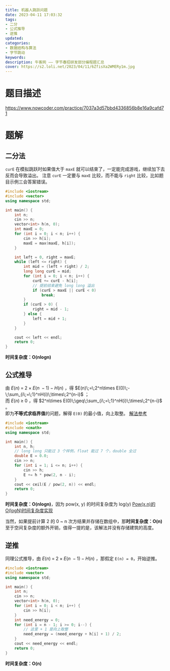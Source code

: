 ```yaml
---
title: 机器人跳跃问题
date: 2023-04-11 17:03:32
tags:
- 二分
- 公式推导
- 逆推
updated:
categories:
- 数据结构与算法
- 字节跳动
keywords:
description: 牛客网 —— 字节春招研发部分编程题汇总
cover: https://s2.loli.net/2023/04/11/6ZfisXa2WMERy1m.jpg
---
```


# 题目描述
https://www.nowcoder.com/practice/7037a3d57bbd4336856b8e16a9cafd71

# 题解

## 二分法
`curE` 在模拟跳跃时如果值大于 `maxE` 就可以结束了，一定能完成游戏，继续加下去反而会导致溢出。
注意  `curE` 一定要与 `maxE` 比较，而不能与 `right` 比较，比如题目示例三会答案错误。
```C++
#include <iostream>
#include <vector>
using namespace std;

int main() {
	int n;
	cin >> n;
	vector<int> h(n, 0);
	int maxE = 0;
	for (int i = 0; i < n; i++) {
		cin >> h[i];
		maxE = max(maxE, h[i]);
	}

	int left = 0, right = maxE;
	while (left <= right) {
		int mid = (left + right) / 2;
		long long curE = mid;
		for (int i = 0; i < n; i++) {
			curE += curE - h[i];
            // 提前结束避免 long long 溢出
			if (curE > maxE || curE < 0)
				break;
		}
		if (curE > 0) {
			right = mid - 1;
		} else {
			left = mid + 1;
		}
	}

	cout << left << endl;
	return 0;
} 
```
**时间复杂度：O(nlogn)**

## 公式推导
由  $E(n)\;=\;2\times E(n\;-1)\;-\;H(n)$  ，得  $E(n)\;=\;2^n\times E(0)\;-\;\sum_{i\;=\;1}^nH(i)\;\times\;2^{n-i}$  ；  
而  $E(n)\;\geq\;0$  ，得  $2^n\times E(0)\;\geq\;\sum_{i\;=\;1}^nH(i)\;\times\;2^{n-i}$  。  
即为**不等式求临界值**的问题，解得 `E(0)` 的最小值，向上取整。
[解法参考](https://blog.nowcoder.net/n/ee66592c268548f88487e3fe2a3f28ac?f=comment)
```C++
#include <iostream>
#include <cmath>
using namespace std;

int main() {
    int n, h;
    // long long 只能过 3 个样例，float 能过 7 个，double 全过
    double E = 0.0;
    cin >> n;
    for (int i = 1; i <= n; i++) {
        cin >> h;
        E += h * pow(2, n - i);
    }
    cout << ceil(E / pow(2, n)) << endl;
    return 0;
}
```
**时间复杂度：O(nlogn)**，因为 pow(x, y) 的时间复杂度为 log(y)
[Pow(x,n)的O(logN)时间复杂度实现](https://blog.csdn.net/qq_28114615/article/details/84749629)

当然，如果提前计算 2 的 0 ~ n 次方结果并存储在数组中，那**时间复杂度：O(n)**
至于空间复杂度的额外开销，值得一提的是，该解法并没有存储建筑的高度。

## 逆推
同理公式推导，由  $E(n)\;=\;2\times E(n\;-1)\;-\;H(n)$ ，那假定 `E(n) = 0`，开始逆推。
```C++
#include <iostream>
#include <vector>
using namespace std;

int main() {
	int n;
	cin >> n;
	vector<int> h(n, 0);
	for (int i = 0; i < n; i++) {
		cin >> h[i];
	}
	int need_energy = 0;
	for (int i = n - 1; i >= 0; i--) {
		// 这里 + 1 是向上取整
		need_energy = (need_energy + h[i] + 1) / 2;
	}
	cout << need_energy << endl;
	return 0;
} 
```
**时间复杂度：O(n)**